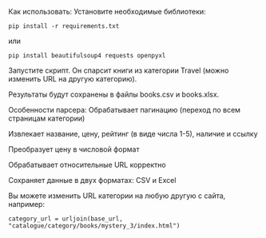 Как использовать:
Установите необходимые библиотеки:
 ```
 pip install -r requirements.txt
```
или
 ```
 pip install beautifulsoup4 requests openpyxl
```

Запустите скрипт. Он спарсит книги из категории Travel (можно изменить URL на другую категорию).

Результаты будут сохранены в файлы books.csv и books.xlsx.

Особенности парсера:
Обрабатывает пагинацию (переход по всем страницам категории)

Извлекает название, цену, рейтинг (в виде числа 1-5), наличие и ссылку

Преобразует цену в числовой формат

Обрабатывает относительные URL корректно

Сохраняет данные в двух форматах: CSV и Excel

Вы можете изменить URL категории на любую другую с сайта, например:
 ```
category_url = urljoin(base_url, "catalogue/category/books/mystery_3/index.html")
```
